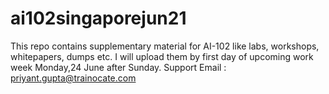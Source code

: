 # ai102singaporejun21
This repo contains supplementary material for AI-102 like labs, workshops, whitepapers, dumps etc. I will upload them by first day of upcoming work week Monday,24 June after Sunday. Support Email : priyant.gupta@trainocate.com
